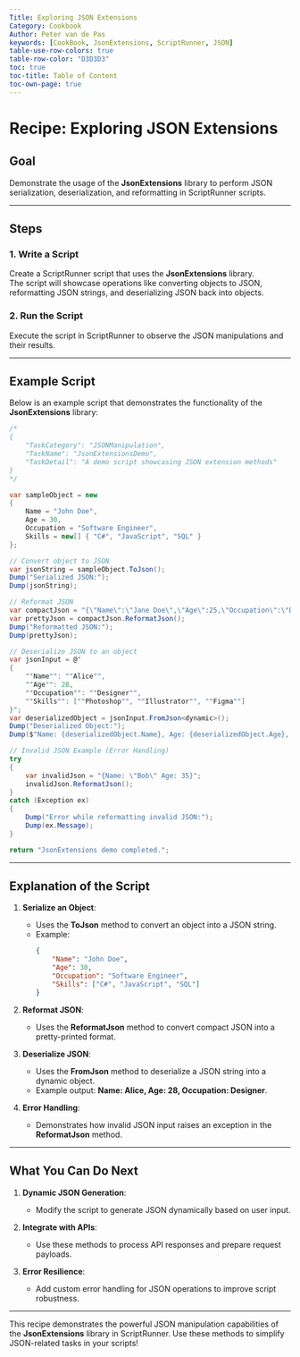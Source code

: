 ```yaml
---
Title: Exploring JSON Extensions  
Category: Cookbook  
Author: Peter van de Pas  
keywords: [CookBook, JsonExtensions, ScriptRunner, JSON]  
table-use-row-colors: true  
table-row-color: "D3D3D3"  
toc: true  
toc-title: Table of Content  
toc-own-page: true  
---
```


# Recipe: Exploring JSON Extensions

## Goal

Demonstrate the usage of the **JsonExtensions** library to perform JSON serialization, deserialization, and reformatting
in ScriptRunner scripts.

---

## Steps

### 1. Write a Script

Create a ScriptRunner script that uses the **JsonExtensions** library.  
The script will showcase operations like converting objects to JSON, reformatting JSON strings, and deserializing JSON
back into objects.

### 2. Run the Script

Execute the script in ScriptRunner to observe the JSON manipulations and their results.

---

## Example Script

Below is an example script that demonstrates the functionality of the **JsonExtensions** library:

```csharp
/*
{
    "TaskCategory": "JSONManipulation",
    "TaskName": "JsonExtensionsDemo",
    "TaskDetail": "A demo script showcasing JSON extension methods"
}
*/

var sampleObject = new
{
    Name = "John Doe",
    Age = 30,
    Occupation = "Software Engineer",
    Skills = new[] { "C#", "JavaScript", "SQL" }
};

// Convert object to JSON
var jsonString = sampleObject.ToJson();
Dump("Serialized JSON:");
Dump(jsonString);

// Reformat JSON
var compactJson = "{\"Name\":\"Jane Doe\",\"Age\":25,\"Occupation\":\"Data Scientist\"}";
var prettyJson = compactJson.ReformatJson();
Dump("Reformatted JSON:");
Dump(prettyJson);

// Deserialize JSON to an object
var jsonInput = @"
{
    ""Name"": ""Alice"",
    ""Age"": 28,
    ""Occupation"": ""Designer"",
    ""Skills"": [""Photoshop"", ""Illustrator"", ""Figma""]
}";
var deserializedObject = jsonInput.FromJson<dynamic>();
Dump("Deserialized Object:");
Dump($"Name: {deserializedObject.Name}, Age: {deserializedObject.Age}, Occupation: {deserializedObject.Occupation}");

// Invalid JSON Example (Error Handling)
try
{
    var invalidJson = "{Name: \"Bob\" Age: 35}";
    invalidJson.ReformatJson();
}
catch (Exception ex)
{
    Dump("Error while reformatting invalid JSON:");
    Dump(ex.Message);
}

return "JsonExtensions demo completed.";
```  

---

## Explanation of the Script

1. **Serialize an Object**:
    - Uses the **ToJson** method to convert an object into a JSON string.
    - Example:
      ```json
      {
          "Name": "John Doe",
          "Age": 30,
          "Occupation": "Software Engineer",
          "Skills": ["C#", "JavaScript", "SQL"]
      }
      ```  

2. **Reformat JSON**:
    - Uses the **ReformatJson** method to convert compact JSON into a pretty-printed format.

3. **Deserialize JSON**:
    - Uses the **FromJson** method to deserialize a JSON string into a dynamic object.
    - Example output: **Name: Alice, Age: 28, Occupation: Designer**.

4. **Error Handling**:
    - Demonstrates how invalid JSON input raises an exception in the **ReformatJson** method.

---

## What You Can Do Next

1. **Dynamic JSON Generation**:
    - Modify the script to generate JSON dynamically based on user input.

2. **Integrate with APIs**:
    - Use these methods to process API responses and prepare request payloads.

3. **Error Resilience**:
    - Add custom error handling for JSON operations to improve script robustness.

---

This recipe demonstrates the powerful JSON manipulation capabilities of the **JsonExtensions** library in ScriptRunner.
Use these methods to simplify JSON-related tasks in your scripts!
